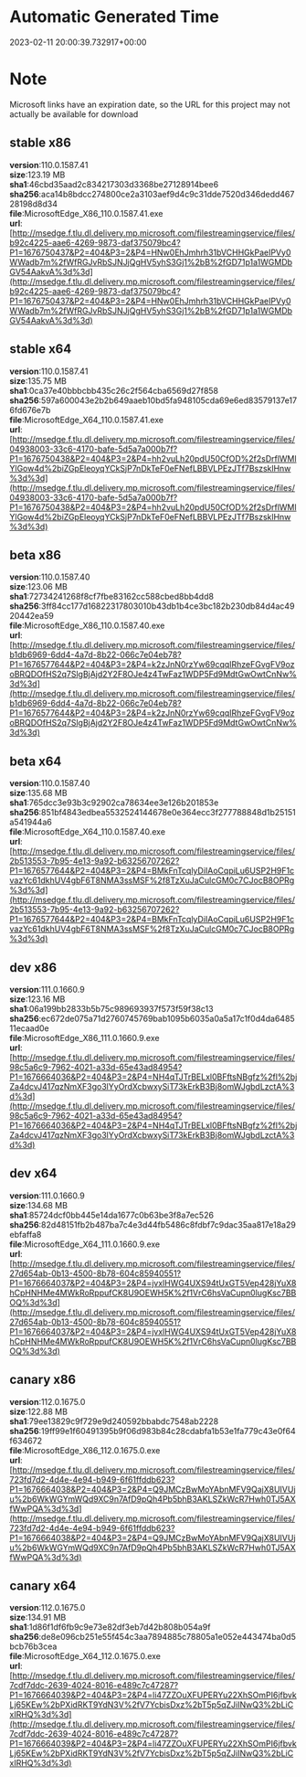 # Automatic Generated Time
2023-02-11 20:00:39.732917+00:00

# Note
Microsoft links have an expiration date, so the URL for this project may not actually be available for download

## stable x86
**version**:110.0.1587.41  
**size**:123.19 MB  
**sha1**:46cbd35aad2c834217303d3368be27128914bee6  
**sha256**:aca14b8bdcc274800ce2a3103aef9d4c9c31dde7520d346dedd46728198d8d34  
**file**:MicrosoftEdge_X86_110.0.1587.41.exe  
**url**:[http://msedge.f.tlu.dl.delivery.mp.microsoft.com/filestreamingservice/files/b92c4225-aae6-4269-9873-daf375079bc4?P1=1676750437&P2=404&P3=2&P4=HNw0EhJmhrh31bVCHHGkPaeIPVy0WWadb7m%2fWfRGJvRbSJNJjQgHV5yhS3Gj1%2bB%2fGD71p1a1WGMDbGV54AakvA%3d%3d](http://msedge.f.tlu.dl.delivery.mp.microsoft.com/filestreamingservice/files/b92c4225-aae6-4269-9873-daf375079bc4?P1=1676750437&P2=404&P3=2&P4=HNw0EhJmhrh31bVCHHGkPaeIPVy0WWadb7m%2fWfRGJvRbSJNJjQgHV5yhS3Gj1%2bB%2fGD71p1a1WGMDbGV54AakvA%3d%3d)  

## stable x64
**version**:110.0.1587.41  
**size**:135.75 MB  
**sha1**:0ca37e40bbbcbb435c26c2f564cba6569d27f858  
**sha256**:597a600043e2b2b649aaeb10bd5fa948105cda69e6ed83579137e176fd676e7b  
**file**:MicrosoftEdge_X64_110.0.1587.41.exe  
**url**:[http://msedge.f.tlu.dl.delivery.mp.microsoft.com/filestreamingservice/files/04938003-33c6-4170-bafe-5d5a7a000b7f?P1=1676750438&P2=404&P3=2&P4=hh2vuLh20pdU50CfOD%2f2sDrflWMlYlGow4d%2biZGpEleoyqYCkSjP7nDkTeF0eFNefLBBVLPEzJTf7BszsklHnw%3d%3d](http://msedge.f.tlu.dl.delivery.mp.microsoft.com/filestreamingservice/files/04938003-33c6-4170-bafe-5d5a7a000b7f?P1=1676750438&P2=404&P3=2&P4=hh2vuLh20pdU50CfOD%2f2sDrflWMlYlGow4d%2biZGpEleoyqYCkSjP7nDkTeF0eFNefLBBVLPEzJTf7BszsklHnw%3d%3d)  

## beta x86
**version**:110.0.1587.40  
**size**:123.06 MB  
**sha1**:72734241268f8cf7fbe83162cc588cbed8bb4dd8  
**sha256**:3ff84cc177d16822317803010b43db1b4ce3bc182b230db84d4ac4920442ea59  
**file**:MicrosoftEdge_X86_110.0.1587.40.exe  
**url**:[http://msedge.f.tlu.dl.delivery.mp.microsoft.com/filestreamingservice/files/b1db6969-6dd4-4a7d-8b22-066c7e04eb78?P1=1676577644&P2=404&P3=2&P4=k2zJnN0rzYw69cqqIRhzeFGvgFV9ozoBRQDOfHS2q7SlgBjAjd2Y2F8OJe4z4TwFaz1WDP5Fd9MdtGwOwtCnNw%3d%3d](http://msedge.f.tlu.dl.delivery.mp.microsoft.com/filestreamingservice/files/b1db6969-6dd4-4a7d-8b22-066c7e04eb78?P1=1676577644&P2=404&P3=2&P4=k2zJnN0rzYw69cqqIRhzeFGvgFV9ozoBRQDOfHS2q7SlgBjAjd2Y2F8OJe4z4TwFaz1WDP5Fd9MdtGwOwtCnNw%3d%3d)  

## beta x64
**version**:110.0.1587.40  
**size**:135.68 MB  
**sha1**:765dcc3e93b3c92902ca78634ee3e126b201853e  
**sha256**:851bf4843edbea5532524144678e0e364ecc3f277788848d1b25151a541944a6  
**file**:MicrosoftEdge_X64_110.0.1587.40.exe  
**url**:[http://msedge.f.tlu.dl.delivery.mp.microsoft.com/filestreamingservice/files/2b513553-7b95-4e13-9a92-b63256707262?P1=1676577644&P2=404&P3=2&P4=BMkFnTcqlyDiIAoCqpiLu6USP2H9F1cvazYc61dkhUV4gbF6T8NMA3ssMSF%2f8TzXuJaCulcGM0c7CJocB8OPRg%3d%3d](http://msedge.f.tlu.dl.delivery.mp.microsoft.com/filestreamingservice/files/2b513553-7b95-4e13-9a92-b63256707262?P1=1676577644&P2=404&P3=2&P4=BMkFnTcqlyDiIAoCqpiLu6USP2H9F1cvazYc61dkhUV4gbF6T8NMA3ssMSF%2f8TzXuJaCulcGM0c7CJocB8OPRg%3d%3d)  

## dev x86
**version**:111.0.1660.9  
**size**:123.16 MB  
**sha1**:06a199bb2833b5b75c989693937f573f59f38c13  
**sha256**:ec672de075a71d2760745769bab1095b6035a0a5a17c1f0d4da648511ecaad0e  
**file**:MicrosoftEdge_X86_111.0.1660.9.exe  
**url**:[http://msedge.f.tlu.dl.delivery.mp.microsoft.com/filestreamingservice/files/98c5a6c9-7962-4021-a33d-65e43ad84954?P1=1676664036&P2=404&P3=2&P4=NH4qTJTrBELxl0BFftsNBgfz%2fl%2bjZa4dcvJ417qzNmXF3go3lYyOrdXcbwxySiT73kErkB3Bj8omWJgbdLzctA%3d%3d](http://msedge.f.tlu.dl.delivery.mp.microsoft.com/filestreamingservice/files/98c5a6c9-7962-4021-a33d-65e43ad84954?P1=1676664036&P2=404&P3=2&P4=NH4qTJTrBELxl0BFftsNBgfz%2fl%2bjZa4dcvJ417qzNmXF3go3lYyOrdXcbwxySiT73kErkB3Bj8omWJgbdLzctA%3d%3d)  

## dev x64
**version**:111.0.1660.9  
**size**:134.68 MB  
**sha1**:85724dcf0bb445e14da1677c0b63be3f8a7ec526  
**sha256**:82d48151fb2b487ba7c4e3d44fb5486c8fdbf7c9dac35aa817e18a29ebfaffa8  
**file**:MicrosoftEdge_X64_111.0.1660.9.exe  
**url**:[http://msedge.f.tlu.dl.delivery.mp.microsoft.com/filestreamingservice/files/27d654ab-0b13-4500-8b78-604c85940551?P1=1676664037&P2=404&P3=2&P4=jvxlHWG4UXS94tUxGT5Vep428jYuX8hCpHNHMe4MWkRoRppufCK8U9OEWH5K%2f1VrC6hsVaCupn0lugKsc7BBOQ%3d%3d](http://msedge.f.tlu.dl.delivery.mp.microsoft.com/filestreamingservice/files/27d654ab-0b13-4500-8b78-604c85940551?P1=1676664037&P2=404&P3=2&P4=jvxlHWG4UXS94tUxGT5Vep428jYuX8hCpHNHMe4MWkRoRppufCK8U9OEWH5K%2f1VrC6hsVaCupn0lugKsc7BBOQ%3d%3d)  

## canary x86
**version**:112.0.1675.0  
**size**:122.88 MB  
**sha1**:79ee13829c9f729e9d240592bbabdc7548ab2228  
**sha256**:19ff99e1f60491395b9f06d983b84c28cdabfa1b53e1fa779c43e0f64f634672  
**file**:MicrosoftEdge_X86_112.0.1675.0.exe  
**url**:[http://msedge.f.tlu.dl.delivery.mp.microsoft.com/filestreamingservice/files/723fd7d2-4d4e-4e94-b949-6f61ffddb623?P1=1676664038&P2=404&P3=2&P4=Q9JMCzBwMoYAbnMFV9QajX8UIVUju%2b6WkWGYmWQd9XC9n7AfD9pQh4Pb5bhB3AKLSZkWcR7Hwh0TJ5AXfWwPQA%3d%3d](http://msedge.f.tlu.dl.delivery.mp.microsoft.com/filestreamingservice/files/723fd7d2-4d4e-4e94-b949-6f61ffddb623?P1=1676664038&P2=404&P3=2&P4=Q9JMCzBwMoYAbnMFV9QajX8UIVUju%2b6WkWGYmWQd9XC9n7AfD9pQh4Pb5bhB3AKLSZkWcR7Hwh0TJ5AXfWwPQA%3d%3d)  

## canary x64
**version**:112.0.1675.0  
**size**:134.91 MB  
**sha1**:1d86f1df6fb9c9e73e82df3eb7d42b808b054a9f  
**sha256**:de8e096cb251e55f454c3aa7894885c78805a1e052e443474ba0d5bcb76b3cea  
**file**:MicrosoftEdge_X64_112.0.1675.0.exe  
**url**:[http://msedge.f.tlu.dl.delivery.mp.microsoft.com/filestreamingservice/files/7cdf7ddc-2639-4024-8016-e489c7c47287?P1=1676664039&P2=404&P3=2&P4=li47ZZOuXFUPERYu22XhSOmPI6jfbvkLj65KEw%2bPXidRKT9YdN3V%2fV7YcbisDxz%2bT5p5qZJiINwQ3%2bLiCxIRHQ%3d%3d](http://msedge.f.tlu.dl.delivery.mp.microsoft.com/filestreamingservice/files/7cdf7ddc-2639-4024-8016-e489c7c47287?P1=1676664039&P2=404&P3=2&P4=li47ZZOuXFUPERYu22XhSOmPI6jfbvkLj65KEw%2bPXidRKT9YdN3V%2fV7YcbisDxz%2bT5p5qZJiINwQ3%2bLiCxIRHQ%3d%3d)  

